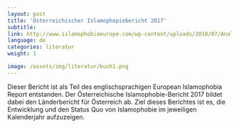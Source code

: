 ```yaml
---
layout: post
title: 'Österreichischer Islamophopiebericht 2017'
subtitle:
link: http://www.islamophobiaeurope.com/wp-content/uploads/2018/07/Analysis_42.pdf
language: de
categories: literatur
weight: 1

image: /assets/img/literatur/buch1.png
---
```


Dieser Bericht ist als Teil des englischsprachigen European Islamophobia Report entstanden. Der Österreichische Islamophobie-Bericht 2017 bildet dabei den Länderbericht für Österreich ab. Ziel dieses Berichtes ist es, die Entwicklung und den Status Quo von Islamophobie im jeweiligen Kalenderjahr aufzuzeigen.